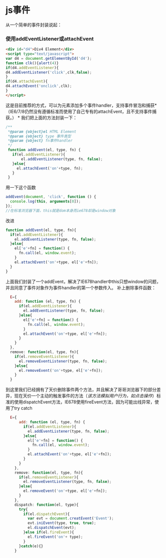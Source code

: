 # js事件

从一个简单的事件封装说起：
### 使用addEventListener或attachEvent
```html
<div id="d4">Div4 Element</div>
<script type="text/javascript">
var d4 = document.getElementById('d4');
function clk(){alert(4)}
if(d4.addEventListener){
d4.addEventListener('click',clk,false);	
}
if(d4.attachEvent){	
d4.attachEvent('onclick',clk);
}
</script>
```
这是目前推荐的方式，可以为元素添加多个事件handler，支持事件冒泡和捕获*（IE6/7/8仍然没有遵循标准而使用了自己专有的attachEvent，且不支持事件捕获。）
*
我们把上面的方法封装一下：
```js
/**
 *@param {object}el HTML Element
 *@param {object} type 事件类型
 *@param {object} fn事件handler
 */
 function addEvent(el, type, fn) {
   if(el.addEventListener){
       el.addEventListener(type, fn, false);
   }else{
     el.attachEvent('on'+type, fn);
   }
 }
```
用一下这个函数
```js
addEvent(document, 'click', function () {
  console.log(this, arguments[0]);
});
//在标准浏览器下面，this就是dom本身而ie678却是window对象
```
改进
```js
function addEvent(el, type, fn){
  if(el.addEventListener){
    el.addEventListener(type, fn, false);
  }else{
    el['e'+fn] = function() {
      fn.call(el, window.event);
    }
    el.attachEvent('on'+type, el['e'+fn]);
  }
}
```
上面我们封装了一个addEvent，解决了IE678handler中this只想window的问题，并且同意了事件对象作为事件handler的第一个参数传入。
补上删除事件函数：
```js
  E={
    add: function (el, type, fn) {
      if(el.addEventListener){
        el.addEventListener(type, fn, false);
      }else{
        el['e'+fn] = function() {
          fn.call(el, window.event);
        }
        el.attachEvent('on'+type, el['e'+fn]);
      }
    }
  },
  remove: function(el, type, fn){
    if(el.removeEventListener){
      el.removeEventListener(type, fn, false);
    }else{
      el.removeEvent('on'+type, el['e'+fn]);
    }
  }
```
到这里我们已经拥有了天价删除事件两个方法，并且解决了哥哥浏览器下的部分差异，现在天价一个主动的触发事件的方法（*该方法模拟用户行为，如点击操作*）标准的使用dispatchEvent方法，IE678使用fireEvent方法，因为可能出线异常，使用了try catch

```js
  E={
      add: function (el, type, fn) {
        if(el.addEventListener){
          el.addEventListener(type, fn, false);
        }else{
          el['e'+fn] = function() {
            fn.call(el, window.event);
          }
          el.attachEvent('on'+type, el['e'+fn]);
        }
      }
    },
    remove: function(el, type, fn){
      if(el.removeEventListener){
        el.removeEventListener(type, fn, false);
      }else{
        el.removeEvent('on'+type, el['e'+fn]);
      }
    },
    dispatch: function(el, type){
      try{
        if(el.dispatchEvent){
          var evt = document.creatEvent('Event');
          evt.iniEvent(type, true, true);
          el.dispatchEvent(evt);
        }else if(el.fireEvent){
          el.fireEvent('on'+ type);
        }
      }catch(e){}
    }
```




















































